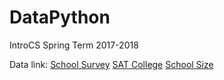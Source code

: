 # DataPython
IntroCS Spring Term 2017-2018

Data link:
[School Survey](https://data.cityofnewyork.us/Education/2010-2011-NYC-School-Survey/mnz3-dyi8)
[SAT College](https://data.cityofnewyork.us/Education/2010-SAT-College-Board-School-Level-Results/zt9s-n5aj)
[School Size](https://data.cityofnewyork.us/Education/2010-2011-Class-Size-School-level-detail/urz7-pzb3)
